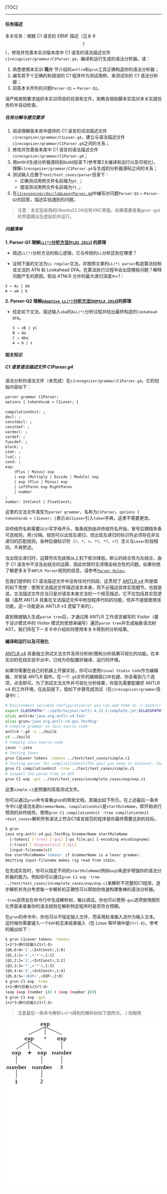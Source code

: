 [TOC]

---

#### 任务描述
本关任务：根据 C1 语言的 EBNF 描述（见关卡$$1$$），修改并完善本实训版本库中 C1 语言的语法描述文件`c1recognizer/grammar/C1Parser.g4`，编译和运行生成的语法分析器。请：
1. 熟悉使用本实训 **简介** 节介绍的`antlr4`和`grun`工具正确构造你的语法分析器；
2. 编写若干个正确的和错误的 C1 程序作为测试用例，来测试你的 C1 语法分析器；
3. 回答本关所列的问题`Parser-Q1` ~ `Parser-Q2`。

请严格按照要求组织本实训项目的目录和文件，助教会借助脚本实现对本关实践任务的半自动检查。

##### 任务分解与提交要求
1. 阅读理解版本库中提供的 C1 语言的词法描述文件`c1recognizer/grammar/C1Lexer.g4`，建立与语法描述文件`c1recognizer/grammar/C1Parser.g4`之间的关系；
2. 修改并完善版本库中 C1 语言的语法描述文件`c1recognizer/grammar/C1Parser.g4`；
3. 用antlr4生成分析器源码到build目录下(参考第2关编译和运行以及可视化)，理解`c1recognizer/grammar/C1Parser.g4`与生成的分析器源码之间的关系；
4. 测试输入应置于`test/test_cases/parser`目录下：
   - 正确测试用例文件名前缀为`pt_`；
   - 错误测试用例文件名前缀为`ft_`。
5. 在[`c1recognizer/doc/labLexerParser.md`](./labLexerParser.md)中编写对问题`Parser-Q1` ~ `Parser-Q2`的回答，描述实验遇到的问题。

>注意：本实验采用的Ubuntu22.04没有VNC界面，如果需要查看grun -gui的界面建议在虚拟机中运行。

##### 问题清单
**1. Parser-Q1 理解[`LL(*)`分析方法](http://www.antlr.org/papers/LL-star-PLDI11.pdf)\[[`PLDI 2011`](http://pldi11.cs.utah.edu/)\] 的原理**
* 简述`LL(*)`分析方法的核心逻辑，它与传统的`LL`分析区别在哪里？

* 证明下面的文法为`LL-regular`文法，并按照文章的`LL(*) parser`构造算法绘制该文法的 ATN 和 Lookahead DFA。在算法执行过程中会出现哪些问题？解释问题产生的原因。假设 ATNLR 允许的最大递归深度m=1：

```
S → Ac | Ad
A → aA | b
```
**2. Parser-Q2 理解[`Adaptive LL(*)`分析方法](https://dl.acm.org/citation.cfm?id=2660202)\[[`OOPSLA 2014`](https://2014.splashcon.org/)\]的原理**

* 给定如下文法，描述输入`xba`的`ALL(*)`分析过程并给出最终构造的`lookahead DFA`。
  ```
  S → xB | yC
  B → Aa
  C → Aba
  A → b | ε
  ```

#### 相关知识
##### C1 语言语法描述文件 C1Parser.g4

语法分析的语法文件（未完成）在`c1recognizer/grammar/C1Parser.g4`。它的初始内容如下：

```
parser grammar C1Parser;
options { tokenVocab = C1Lexer; }

compilationUnit: ;
decl: ;
constdecl: ;
constdef: ;
vardecl: ;
vardef: ;
funcdef: ;
block: ;
stmt: ;
lval: ;
cond: ;
exp:
    (Plus | Minus) exp
    | exp (Multiply | Divide | Modulo) exp
    | exp (Plus | Minus) exp
    | LeftParen exp RightParen
    | number
;
number: IntConst | FloatConst;
```

这里的文法文件类型为`parser grammar`，名称为`C1Parser`。`options { tokenVocab = C1Lexer; }`表示从`C1Lexer`引入`token`字典，这里不需要更改。

非终结符名称需要以小写字母开头，每条规则由非终结符名开始，冒号后跟随多条可选规则，用`|`分隔。规则可以出现左递归，但出现左递归的标识符必须存在非左递归的匹配规则。各种后缀标识符（`?`、`*`、`+`、`??`、`*?`、`+?`）含义与`Lexer`阶段相同，不再赘述。

当出现左递归时，运算符优先级按从上到下依次降低。默认的结合性为左结合，由于 C1 语言中不涉及右结合的运算，因此你暂时无须理会结合性的问题。如果你想了解更多关于`ANTLR Parser`规则的信息，请参考[`Parser Rules`](https://github.com/ANTLR/antlr4/blob/master/doc/parser-rules.md)。

在我们提供的 C1 语法描述文件中没有任何代码段，这贯彻了 [ANTLR v4](http://www.antlr.org/) 所提倡的如下思想：使用文法描述文件描述语言本身，而不必描述具体实现细节。也就是说，文法描述文件应当只是对语言本身文法的一个规范描述，它不应包括其实现逻辑（虽然 ANTLR 具备在文法描述文件中附加程序代码的功能，但并不提倡使用该功能，这一功能是从 ANTLR v3 遗留下来的）。

直到根据输入生成`parse tree`后，才通过用 ANTLR 工作语言编写的  Visitor（基于设计模式中的 Visitor 模式的思想来编写）遍历`parse tree`并生成抽象语法树 AST。我们将在下一关卡中介绍如何使用本关卡得到的分析结果。

#### 编译和运行以及可视化

[ANTLR v4](http://www.antlr.org/) 具备独立测试文法文件及将分析树/图和分析结果可视化的功能。在本实训的在线实验平台中，已经为你配置好编译、运行的环境。

如果你需要在自己的机器上开展实验，你可以使用`Visual Studio Code`作为编辑器，并安装 ANTLR 插件。在一个`.g4`文件的编辑窗口中右键，你会看到几个选项，点击即可。为了测试文法文件并可视化分析结果，你首先需要配置好 ANTLR v4 的工作环境。在此前提下，按如下步骤完成测试（在`c1recognizer/grammar`目录中）：

```bash
# Environment variable configuration(or you can add them to ~/.bashrc)
export CLASSPATH=".:/path/to/your/antlr-4.13.1-complete.jar:$CLASSPATH"
alias antlr4='java org.antlr.v4.Tool'
alias grun='java org.antlr.v4.gui.TestRig'
# Compile grammar to Java source code
antlr4 *.g4 -o ../build
cd ../build
# Compile Java source code
javac *.java
# Testing lexer
grun C1Lexer tokens -tokens ../test/test_cases/simple.c1
# Testing parser for compilationUnit(The goal you need to achieve). You will get nothing currently
grun C1 compilationUnit -tree ../test/test_cases/simple.c1
# inspect the parse tree in GUI
grun C1 exp -gui ../test/test_cases/incomplete_cases/exp/exp.c1
```
这里`simple.c1`是预置的简易测试文件。

你可以通过`grun`命令查看grun的帮助文档，其输出如下所示。在上述最后一条命令中`C1`是语法名称`GrammarName`，`compilationUnit`是`startRuleName`，即开始进行预测的非终结符。使用`grun C1 compilationUnit -tree compilationUnit <test_cases>`解析所有语法上符合C1语言规范的程序是你最终需要达到的目标。

```bash
$ grun
java org.antlr.v4.gui.TestRig GrammarName startRuleName
  [-tokens] [-tree] [-gui] [-ps file.ps] [-encoding encodingname]
  [-trace] [-diagnostics] [-SLL]
  [input-filename(s)]
Use startRuleName='tokens' if GrammarName is a lexer grammar.
Omitting input-filename makes rig read from stdin.
```

在完成实验时，你可以指定不同的`startRuleName`(例如`exp`)来逐步增强你的语法分析器的能力。例如你可以通过`grun C1 exp -tree ../test/test_cases/incomplete_cases/exp/exp.c1`来解析不完整的C1程序。逐步解析并充分考虑每一步解析的正确性可以帮助你快速构建鲁棒的语法分析器。

`-tree`选项会在命令行中生成解析树，难以调试。你也可以使用`-gui`选项使用图形化界面来查看你的语法规则在解析特定程序时是否符合预期。

在`grun`的命令中，你也可以不指定输入文件，而采用标准输入流作为输入文本。这时候你需要键入一个`EOF`标志来结束输入（在 Linux 等环境中是`Ctrl-D`）。参考的输出如下：

```bash
$ grun C1Lexer tokens -tokens
1+2*3<换行后输入Ctrl-D>
[@0,0:0='1',<IntConst>,1:0]
[@1,1:1='+',<'+'>,1:1]
[@2,2:2='2',<IntConst>,1:2]
[@3,3:3='*',<'*'>,1:3]
[@4,4:4='3',<IntConst>,1:4]
[@5,6:5='<EOF>',<EOF>,2:0]
$ grun C1 exp -tree
1+2<换行后输入Ctrl-D>
(exp (exp (number 1)) + (exp (number 2)))
$ grun C1 exp -gui
1+2*3<换行后输入Ctrl-D>
```

> 注意最后一条命令解析`1+2*3`得到的解析树如下图所示。:) 斜眼笑

![](./1+2*3.png)

